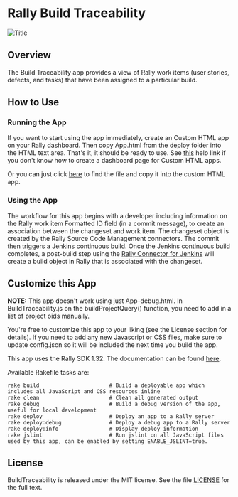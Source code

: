 Rally Build Traceability
============

![Title](https://raw.github.com/RallyApps/BuildTraceability/master/screenshots/title-screenshot.png)

## Overview

The Build Traceability app provides a view of Rally work items (user stories, defects, and tasks) that have been assigned to a particular build.

## How to Use

### Running the App

If you want to start using the app immediately, create an Custom HTML app on your Rally dashboard. Then copy App.html from the deploy folder into the HTML text area. That's it, it should be ready to use. See [this](http://www.rallydev.com/help/use_apps#create) help link if you don't know how to create a dashboard page for Custom HTML apps.

Or you can just click [here](https://raw.github.com/RallyApps/BuildTraceability/master/deploy/App.html) to find the file and copy it into the custom HTML app.

### Using the App

The workflow for this app begins with a developer including information on the Rally work item Formatted ID field (in a commit message), to create an association between the changeset and work item. The changeset object is created by the Rally Source Code Management connectors. The commit then triggers a Jenkins continuous build. Once the Jenkins continuous build completes, a post-build step using the [Rally Connector for Jenkins](http://www.rallydev.com/help/jenkins) will create a build object in Rally that is associated with the changeset.

## Customize this App

<b>NOTE:</b> This app doesn't work using just App-debug.html. In BuildTraceability.js on the buildProjectQuery() function, you need to add in a list of project oids manually.

You're free to customize this app to your liking (see the License section for details). If you need to add any new Javascript or CSS files, make sure to update config.json so it will be included the next time you build the app.

This app uses the Rally SDK 1.32. The documentation can be found [here](http://developer.rallydev.com/help/app-sdk). 

Available Rakefile tasks are:

    rake build                      # Build a deployable app which includes all JavaScript and CSS resources inline
    rake clean                      # Clean all generated output
    rake debug                      # Build a debug version of the app, useful for local development
    rake deploy                     # Deploy an app to a Rally server
    rake deploy:debug               # Deploy a debug app to a Rally server
    rake deploy:info                # Display deploy information
    rake jslint                     # Run jslint on all JavaScript files used by this app, can be enabled by setting ENABLE_JSLINT=true.

## License

BuildTraceability is released under the MIT license. See the file [LICENSE](https://raw.github.com/RallyApps/BuildTraceability/master/LICENSE) for the full text.